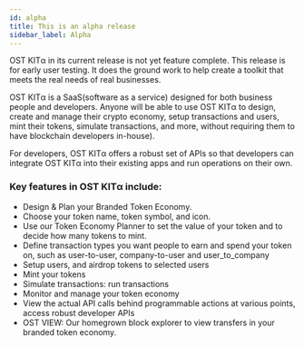 ```yaml
---
id: alpha
title: This is an alpha release
sidebar_label: Alpha
---
```


OST KITα in its current release is not yet feature complete. This release is for early user testing. It does the ground work to help create a toolkit that meets the real needs of real businesses.  

OST KITα is a SaaS(software as a service) designed for both business people and developers. Anyone will be able to use OST KITα to design, create and manage their crypto economy, setup transactions and users, mint their tokens, simulate transactions, and more, without requiring them to have blockchain developers in-house).

For developers, OST KITα offers a robust set of APIs so that developers can integrate OST KITα into their existing apps and run operations on their own.


### Key features in OST KITα include:
* Design & Plan your Branded Token Economy. 
* Choose your token name, token symbol, and icon.
* Use our Token Economy Planner to set the value of your token and to decide how many tokens to mint.
* Define transaction types you want people to earn and spend your token on, such as user-to-user, company-to-user and user_to_company
* Setup users, and airdrop tokens to selected users
* Mint your tokens
* Simulate transactions: run transactions 
* Monitor and manage your token economy
* View the actual API calls behind programmable actions at various points, access robust developer APIs
* OST VIEW: Our homegrown block explorer to view transfers in your branded token economy. 



